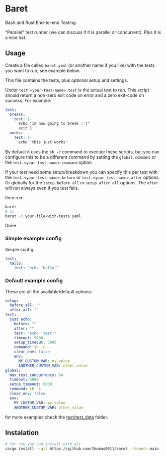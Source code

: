 # Baret

Bash and Rust End-to-end Testing

"Parallel" test runner (we can discuss if it is parallel or concurrent). Plus it is a nice hat.

## Usage

Create a file called `baret.yaml` (or another name if you like) with the tests you want to run, see example below.

This file contains the tests, plus optional setup and settings.

Under `test.<your-test-name>.test` is the actual test to run. This script should return a non-zero exit code on error and a zero exit-code on success. For example:

```yaml
test:
  breaks:
    test: |-
      echo "im now going to break :'("
      exit 1
  works:
    test: |-
      echo 'this just works'
```

By default it uses the `sh -c` command to execute these scripts, but you can configure this to be a different command by setting the `global.command` or the `test.<your-test-name>.command` option.

If your test need some setup/breakdown you can specify this per test with the `test.<your-test-name>.before` or `test.<your-test-name>.after` options. Or globally for the `setup.before_all` or `setup.after_all` options. The `after` will run always even if you test fails.

then run:

```sh
baret
# or
baret -c your-file-with-tests.yaml
```

Done

### Simple example config

Simple config

```yaml
test:
  hallo:
    test: "echo 'hallo'"
```

### Default example config

These are all the available/default options:

```yaml
setup:
  before_all: ""
  after_all: ""
test:
  just echo:
    before: ""
    after: ""
    test: "echo 'test'"
    timeout: 5000
    setup_timeout: 5000
    command: sh -c
    clear_env: false
    env:
      MY_CUSTOM_VAR: my_value
      ANOTHER_CUSTOM_VAR: other_value
global:
  max_test_concurrency: 64
  timeout: 5000
  setup_timeout: 5000
  command: sh -c
  clear_env: false
  env:
    MY_CUSTOM_VAR: my_value
    ANOTHER_CUSTOM_VAR: other_value
```

for more examples check the [test/test_data](tests/test_data) folder.

## Instalation

```sh
# for now you can install with git
cargo install --git https://github.com/thomas9911/baret --branch main
```
